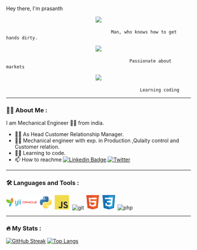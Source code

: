 

 Hey there, I'm prasanth 
  

<div id="header" align="center">
  <img src="https://media.giphy.com/media/j1tUCRIuHssx4X3msk/giphy.gif" width="300"/>
</div>

                                            Man, who knows how to get hands dirty.
                                            
                                         
<div id="header" align="center">
  <img src="https://media.giphy.com/media/8Vrefmr1uZZa8/giphy.gif" width="300"/>
</div>                                        
                                           
                                                   Passionate about markets
                                                   
  <div id="header" align="center">
  <img src="https://media.giphy.com/media/qgQUggAC3Pfv687qPC/giphy.gif" width="300"/>
</div>                                                  
  
                                                       Learning coding
                                                       
                                                      
                                                  
  ---

### :technologist: About Me :
I am  Mechanical Engineer :mechanic: from india.
- :man_office_worker: As Head Customer Relationship Manager.
- :man_mechanic: Mechanical engineer with exp. in Production ,Qulaity control and Customer relation.
- :man_technologist: Learning to code.
- :mailbox: How to reachme [![Linkedin Badge](https://img.shields.io/badge/-kakbar-blue?style=flat&logo=Linkedin&logoColor=white)](https://www.linkedin.com/in/prasanth-ramaraju-8662ba62).[![Twitter](https://img.shields.io/twitter/url/https/twitter.com/cloudposse.svg?style=social&label=Follow%20%40cloudposse)](https://twitter.com/code_to_invest)


---

### :hammer_and_wrench: Languages and Tools :
<div>
 <img src="https://github.com/devicons/devicon/blob/master/icons/yii/yii-original-wordmark.svg" title="Yii" **alt="Yii" width="40" height="40"/>
 <img src="https://raw.githubusercontent.com/devicons/devicon/master/icons/oracle/oracle-original.svg" alt="oracle" style="max-width: 100%;" width="40" height="40">
  <img src="https://raw.githubusercontent.com/devicons/devicon/master/icons/python/python-original.svg" alt="python" style="max-width: 100%;" width="40" height="40">
  <img src="https://github.com/devicons/devicon/blob/master/icons/javascript/javascript-original.svg" title="JavaScript" alt="JavaScript" width="40" height="40"/>&nbsp;
  <img src="https://camo.githubusercontent.com/fbfcb9e3dc648adc93bef37c718db16c52f617ad055a26de6dc3c21865c3321d/68747470733a2f2f7777772e766563746f726c6f676f2e7a6f6e652f6c6f676f732f6769742d73636d2f6769742d73636d2d69636f6e2e737667" alt="git" data-canonical-src="https://www.vectorlogo.zone/logos/git-scm/git-scm-icon.svg" style="max-width: 100%;" width="40" height="40">
  <img src="https://raw.githubusercontent.com/devicons/devicon/1119b9f84c0290e0f0b38982099a2bd027a48bf1/icons/html5/html5-original.svg" alt="htnl5" style="max-width: 100%;" width="40" height="40">
  <img src="https://raw.githubusercontent.com/devicons/devicon/1119b9f84c0290e0f0b38982099a2bd027a48bf1/icons/css3/css3-original.svg" alt="css3" style="max-width: 100%;" width="40" height="40">
  <img src="https://user-images.githubusercontent.com/25181517/183570228-6a040b9f-3ddf-47a2-a201-743121dac664.png" alt="php" style="max-width: 100%;" width="40" height="40">
  
  

</div>

---

### :fire: My Stats :
[![GitHub Streak](http://github-readme-streak-stats.herokuapp.com?user=mechneerd&theme=dark&background=000000)](https://git.io/streak-stats) [![Top Langs](https://github-readme-stats.vercel.app/api/top-langs/?username=mechneerd)](https://github.com/anuraghazra/github-readme-stats)


